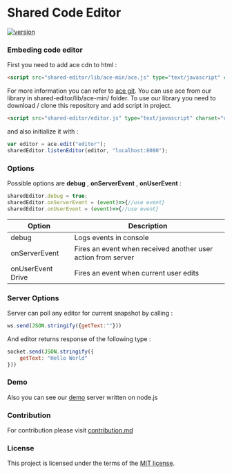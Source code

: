 # Shared Code Editor
[![version](https://img.shields.io/badge/version-1.0.0-green.svg)](https://semver.org)
### Embeding code editor
First you need to add ace cdn to html :
```html
<script src="shared-editor/lib/ace-min/ace.js" type="text/javascript" charset="utf-8"></script>
```
For more information you can refer to [ace git](https://github.com/ajaxorg/ace).
You can use ace from our library in shared-editor/lib/ace-min/ folder.
To use our library you need to download / clone this repository and add script in project.
```html
<script src="shared-editor/editor.js" type="text/javascript" charset="utf-8"></script>
```
and also initialize it with :
```javascript
var editor = ace.edit("editor");
sharedEditor.listenEditor(editor, "localhost:8080");
```

### Options
Possible options are **debug** , **onServerEvent** , **onUserEvent** :
```javascript
sharedEditor.debug = true;
sharedEditor.onServerEvent = (event)=>{//use event}
sharedEditor.onUserEvent = (event)=>{//use event}
```
| Option | Description |
| ------ | ------ |
| debug | Logs events in console|
| onServerEvent | Fires an event when received another user action from server |
| onUserEvent Drive | Fires an event when current user edits|

### Server Options 
Server can poll any editor for current snapshot by calling : 
```javascript
ws.send(JSON.stringify({getText:""}))
```
And editor returns response of the following type :
```javascript
socket.send(JSON.stringify({
    getText: "Hello World"
}))
```
### Demo
Also you can see our [demo](https://github.com/iSharedCodeEditor/shared-code-editor/tree/master/demo) server written on node.js

### Contribution
For contribution please visit  [contribution.md](https://github.com/iSharedCodeEditor/shared-code-editor/blob/master/CONTRIBUTION.md)

### License
This project is licensed under the terms of the [MIT license](https://github.com/iSharedCodeEditor/shared-code-editor/blob/master/LICENSE).


